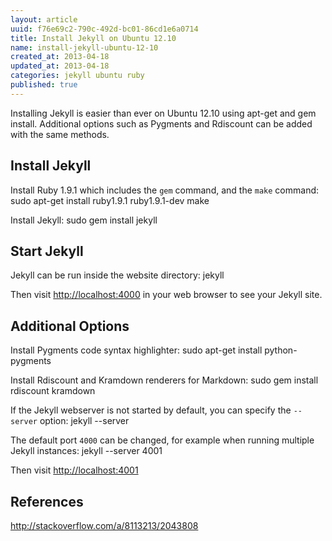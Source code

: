 ```yaml
---
layout: article
uuid: f76e69c2-790c-492d-bc01-86cd1e6a0714
title: Install Jekyll on Ubuntu 12.10
name: install-jekyll-ubuntu-12-10
created_at: 2013-04-18
updated_at: 2013-04-18
categories: jekyll ubuntu ruby
published: true
---
```


Installing Jekyll is easier than ever on Ubuntu 12.10 using apt-get and gem install. Additional options such as Pygments and Rdiscount can be added with the same methods.
<!--more--> 

Install Jekyll
----
Install Ruby 1.9.1 which includes the `gem` command, and the `make` command: 
    sudo apt-get install ruby1.9.1 ruby1.9.1-dev make

Install Jekyll:
    sudo gem install jekyll

Start Jekyll
----
Jekyll can be run inside the website directory:
    jekyll

Then visit [http://localhost:4000]() in your web browser to see your Jekyll site.



Additional Options
----

Install Pygments code syntax highlighter:
    sudo apt-get install python-pygments

Install Rdiscount and Kramdown renderers for Markdown:
    sudo gem install rdiscount kramdown

If the Jekyll webserver is not started by default, you can specify the `--server` option:
    jekyll --server

The default port `4000` can be changed, for example when running multiple Jekyll instances:
    jekyll --server 4001

Then visit [http://localhost:4001]()


References
----
http://stackoverflow.com/a/8113213/2043808
